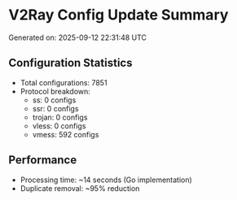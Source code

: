 # V2Ray Config Update Summary
Generated on: 2025-09-12 22:31:48 UTC

## Configuration Statistics
- Total configurations: 7851
- Protocol breakdown:
  - ss: 0 configs
  - ssr: 0 configs
  - trojan: 0 configs
  - vless: 0 configs
  - vmess: 592 configs

## Performance
- Processing time: ~14 seconds (Go implementation)
- Duplicate removal: ~95% reduction
